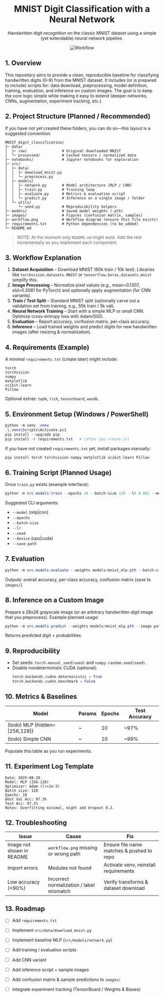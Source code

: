 ﻿<div align="center">

# MNIST Digit Classification with a Neural Network

Handwritten digit recognition on the classic MNIST dataset using a simple (yet extendable) neural network pipeline.

![Workflow](workflow.png)

</div>

## 1. Overview
This repository aims to provide a clean, reproducible baseline for classifying handwritten digits (0–9) from the MNIST dataset. It includes (or is prepared to include) scripts for: data download, preprocessing, model definition, training, evaluation, and inference on custom images. The goal is to keep the core logic simple while making it easy to extend (deeper networks, CNNs, augmentation, experiment tracking, etc.).

## 2. Project Structure (Planned / Recommended)
If you have not yet created these folders, you can do so—this layout is a suggested convention:

```
MNIST_digit_classification/
├─ data/
│  ├─ raw/                # Original downloaded MNIST
│  └─ processed/          # Cached tensors / normalized data
├─ notebooks/             # Jupyter notebooks for exploration
├─ src/
│  ├─ data/
│  │  ├─ download_mnist.py
│  │  └─ preprocess.py
│  ├─ models/
│  │  ├─ network.py       # Model architecture (MLP / CNN)
│  │  ├─ train.py         # Training loop
│  │  ├─ evaluate.py      # Metrics & evaluation script
│  │  └─ predict.py       # Inference on a single image / folder
│  └─ utils/
│     └─ seed.py          # Reproducibility helpers
├─ models/                # Saved model weights (.pth)
├─ images/                # Figures (confusion matrix, samples)
├─ workflow.png           # Workflow diagram (ensure this file exists)
├─ requirements.txt       # Python dependencies (to be added)
└─ README.md
```

> NOTE: At the moment only `README.md` might exist. Add the rest incrementally as you implement each component.

## 3. Workflow Explanation
1. **Dataset Acquisition** – Download MNIST (60k train / 10k test). Libraries like `torchvision.datasets.MNIST` or `tensorflow.keras.datasets.mnist` simplify this.
2. **Image Processing** – Normalize pixel values (e.g., mean=0.1307, std=0.3081 for PyTorch) and optionally apply augmentation (for CNN variants).
3. **Train / Test Split** – Standard MNIST split (optionally carve out a validation set from training, e.g., 55k train / 5k val).
4. **Neural Network Training** – Start with a simple MLP or small CNN. Optimize cross-entropy loss with Adam/SGD.
5. **Evaluation** – Report accuracy, confusion matrix, per-class accuracy.
6. **Inference** – Load trained weights and predict digits for new handwritten images (after resizing & normalization).

## 4. Requirements (Example)
A minimal `requirements.txt` (create later) might include:
```
torch
torchvision
numpy
matplotlib
scikit-learn
Pillow
```
Optional extras: `tqdm`, `rich`, `tensorboard`, `wandb`.

## 5. Environment Setup (Windows / PowerShell)
```powershell
python -m venv .venv
.\.venv\Scripts\Activate.ps1
pip install --upgrade pip
pip install -r requirements.txt   # (after you create it)
```

If you have not created `requirements.txt` yet, install packages manually:
```powershell
pip install torch torchvision numpy matplotlib scikit-learn Pillow
```

## 6. Training Script (Planned Usage)
Once `train.py` exists (example interface):
```powershell
python -m src.models.train --epochs 10 --batch-size 128 --lr 0.001 --model mlp --save-path models/mnist_mlp.pth
```
Suggested CLI arguments:
* `--model` (mlp|cnn)
* `--epochs`
* `--batch-size`
* `--lr`
* `--seed`
* `--device` (cpu|cuda)
* `--save-path`

## 7. Evaluation
```powershell
python -m src.models.evaluate --weights models/mnist_mlp.pth --batch-size 512 --device cpu
```
Outputs: overall accuracy, per-class accuracy, confusion matrix (save to `images/`).

## 8. Inference on a Custom Image
Prepare a 28x28 grayscale image (or an arbitrary handwritten digit image that you preprocess). Example planned usage:
```powershell
python -m src.models.predict --weights models/mnist_mlp.pth --image path/to/digit.png
```
Returns predicted digit + probabilities.

## 9. Reproducibility
* Set seeds: `torch.manual_seed(seed)` and `numpy.random.seed(seed)`.
* Disable nondeterministic CUDA (optional):
	```python
	torch.backends.cudnn.deterministic = True
	torch.backends.cudnn.benchmark = False
	```

## 10. Metrics & Baselines
| Model | Params | Epochs | Test Accuracy |
|-------|--------|--------|---------------|
| (todo) MLP (hidden=[256,128]) | ~ | 10 | ~97% |
| (todo) Simple CNN | ~ | 10 | ~99% |

Populate this table as you run experiments.

## 11. Experiment Log Template
```
Date: 2025-08-20
Model: MLP (256-128)
Optimizer: Adam (lr=1e-3)
Batch size: 128
Epochs: 10
Best Val Acc: 97.3%
Test Acc: 97.1%
Notes: Overfitting minimal, might add dropout 0.2.
```

## 12. Troubleshooting
| Issue | Cause | Fix |
|-------|-------|-----|
| Image not shown in README | `workflow.png` missing or wrong path | Ensure file name matches & pushed to repo |
| Import errors | Modules not found | Activate venv, reinstall requirements |
| Low accuracy (<90%) | Incorrect normalization / label mismatch | Verify transforms & dataset download |

## 13. Roadmap
- [ ] Add `requirements.txt`
- [ ] Implement `src/data/download_mnist.py`
- [ ] Implement baseline MLP (`src/models/network.py`)
- [ ] Add training / evaluation scripts
- [ ] Add CNN variant
- [ ] Add inference script + sample images
- [ ] Add confusion matrix & sample predictions to `images/`
- [ ] Integrate experiment tracking (TensorBoard / Weights & Biases)




